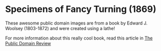 # Specimens of Fancy Turning (1869)

These awesome public domain images are from a book by
Edward J. Woolsey (1803-1872) and were created using
a lathe!

For more information about this really cool book,
read this article in [The Public Domain Review](https://publicdomainreview.org/collection/fancy-turning)
